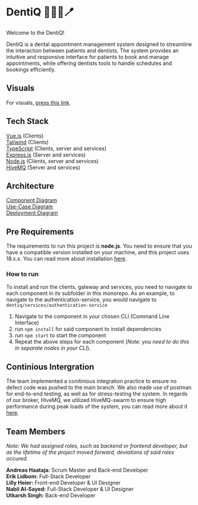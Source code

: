 # DentiQ 🧑🏽‍⚕️🪥

Welcome to the DentiQ!

DentiQ is a dental appointment management system designed to streamline the interaction between patients and dentists. The system provides an intuitive and responsive interface for patients to book and manage appointments, while offering dentists tools to handle schedules and bookings efficiently.

## Visuals
For visuals, [press this link](https://git.chalmers.se/courses/dit355/2024/student_teams/dit356_2024_03/dentiq/-/wikis/home/Miscellaneous/UI).
## Tech Stack
[Vue.js](https://vuejs.org/) (Clients)<br>
[Tailwind](https://tailwindcss.com/) (Clients)<br>
[TypeScript](https://www.typescriptlang.org/) (Clients, server and services)<br>
[Express.js](https://expressjs.com/) (Server and services)<br>
[Node.js](https://nodejs.org/en/) (Clients, server and services)<br>
[HiveMQ](https://www.hivemq.com/) (Server and services)
## Architecture
[Component Diagram](https://ibb.co/Z6sTPVF)<br>
[Use-Case Diagram](https://ibb.co/tpg0rqP)<br>
[Deployment Diagram](https://ibb.co/6mvjWkF)


## Pre Requirements
The requirements to run this project is **node.js**. You need to ensure that you have a compatible version installed on your machine, and this project uses 18.x.x. You can read more about installation [here](https://nodejs.org/en/).

### How to run
To install and run the clients, gateway and services, you need to navigate to each component in its subfolder in this monorepo. As an example, to navigate to the authentication-service, you would navigate to `dentiq/services/authentication-service`

1. Navigate to the component in your chosen CLI (Command Line Interface)
2. run `npm install` for said component to install dependencies
3. run `npm start` to start the component
4. Repeat the above steps for each component (*Note: you need to do this in separate nodes in your CLI*).

## Continious Intergration
The team implemented a conitinious integration practice to ensure no defect code was pushed to the main branch. We also made use of postman for end-to-end testing, as well as for stress-testing the system. In regards of our broker, HiveMQ, we utilized HiveMQ-swarm to ensure high performance during peak loads of the system, you can read more about it [here](https://docs.hivemq.com/hivemq-swarm/latest/index.html).

## Team Members
*Note: We had assigned roles, such as backend or frontend developer, but as the lifetime of the project moved forward, deviations of said roles occured.*<br>

**Andreas Haataja:**
Scrum Master and Back-end Developer<br>
**Erik Lidbom:**
Full-Stack Developer<br>
**Lilly Heier:**
Front-end Developer & UI Designer<br>
**Nabil Al-Sayed:**
Full-Stack Developer & UI Designer<br>
**Utkarsh Singh:**
Back-end Developer




